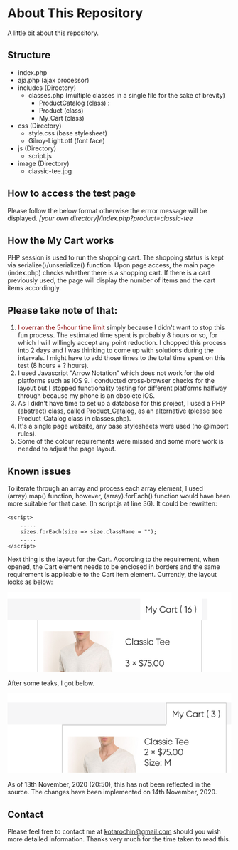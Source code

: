 # About This Repository

A little bit about this repository.

## Structure
- index.php
- aja.php (ajax processor)
- includes (Directory)
    - classes.php (multiple classes in a single file for the sake of brevity)
        - ProductCatalog (class) : 
        - Product (class)
        - My_Cart (class)
- css (Directory)
    - style.css (base stylesheet)
    - Gilroy-Light.otf (font face)
- js (Directory)
    - script.js
- image (Directory)
    - classic-tee.jpg

## How to access the test page
Please follow the below format otherwise the errror message will be displayed.
*[your own directory]/index.php?product=classic-tee*

## How the My Cart works
PHP session is used to run the shopping cart. The shopping status is kept via serialize()/unserialize() function. Upon page access, the main page (index.php) checks whether there is a shopping cart. If there is a cart previously used, the page will display the number of items and the cart items accordingly.


## Please take note of that:
1. <span style="color:#800;">I overran the 5-hour time limit</span> simply because I didn't want to stop this fun process. The estimated time spent is probably 8 hours or so, for which I will willingly accept any point reduction. I chopped this process into 2 days and I was thinking to come up with solutions during the intervals. I might have to add those times to the total time spent on this test (8 hours + ? hours).
2. I used Javascript "Arrow Notation" which does not work for the old platforms such as iOS 9. I conducted cross-browser checks for the layout but I stopped functionality testing for different platforms halfway through because my phone is an obsolete iOS.
3. As I didn't have time to set up a database for this project, I used a PHP (abstract) class, called Product_Catalog, as an alternative (please see Product_Catalog class in classes.php).
4. It's a single page website, any base stylesheets were used (no @import rules).
5. Some of the colour requirements were missed and some more work is needed to adjust the page layout.

## Known issues
To iterate through an array and process each array element, I used (array).map() function, however, (array).forEach() function would have been more suitable for that case. (In script.js at line 36). It could be rewritten:

```
<script>
    .....
    sizes.forEach(size => size.className = "");
    .....
</script>
```
Next thing is the layout for the Cart. According to the requirement, when opened, the Cart element needs to be enclosed in borders and the same requirement is applicable to the Cart item element. Currently, the layout looks as below:

![Cart Layout](https://raw.githubusercontent.com/KotaroW/MR-Technical-Test/main/image/issue.png)

After some teaks, I got below.

![Issue solved?](https://raw.githubusercontent.com/KotaroW/MR-Technical-Test/main/image/issue-solved%3F.png)

As of 13th November, 2020 (20:50), this has not been reflected in the source. The changes have been implemented on 14th November, 2020.

## Contact
Please feel free to contact me at <kotarochin@gmail.com> should you wish more detailed information.
Thanks very much for the time taken to read this.
